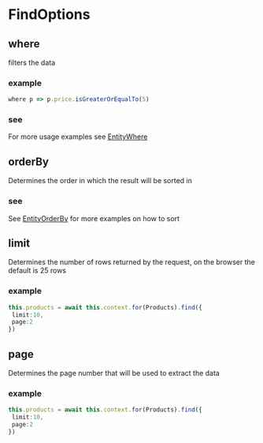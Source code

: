 # FindOptions
## where
filters the data
### example
```ts
where p => p.price.isGreaterOrEqualTo(5)
```

### see
For more usage examples see [EntityWhere](https://remult-ts.github.io/guide/ref_entitywhere)

## orderBy
Determines the order in which the result will be sorted in
### see
See [EntityOrderBy](https://remult-ts.github.io/guide/ref__entityorderby) for more examples on how to sort

## limit
Determines the number of rows returned by the request, on the browser the default is 25 rows
### example
```ts
this.products = await this.context.for(Products).find({
 limit:10,
 page:2
})
```

## page
Determines the page number that will be used to extract the data
### example
```ts
this.products = await this.context.for(Products).find({
 limit:10,
 page:2
})
```

